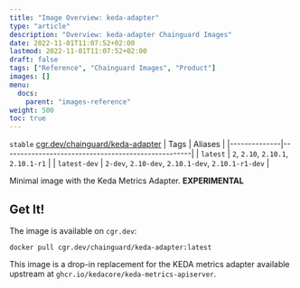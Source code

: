 ```yaml
---
title: "Image Overview: keda-adapter"
type: "article"
description: "Overview: keda-adapter Chainguard Images"
date: 2022-11-01T11:07:52+02:00
lastmod: 2022-11-01T11:07:52+02:00
draft: false
tags: ["Reference", "Chainguard Images", "Product"]
images: []
menu:
  docs:
    parent: "images-reference"
weight: 500
toc: true
---
```


`stable` [cgr.dev/chainguard/keda-adapter](https://github.com/chainguard-images/images/tree/main/images/keda-adapter)
| Tags         | Aliases                                            |
|--------------|----------------------------------------------------|
| `latest`     | `2`, `2.10`, `2.10.1`, `2.10.1-r1`                 |
| `latest-dev` | `2-dev`, `2.10-dev`, `2.10.1-dev`, `2.10.1-r1-dev` |



Minimal image with the Keda Metrics Adapter. **EXPERIMENTAL**

## Get It!

The image is available on `cgr.dev`:

```
docker pull cgr.dev/chainguard/keda-adapter:latest
```

This image is a drop-in replacement for the KEDA metrics adapter available upstream at `ghcr.io/kedacore/keda-metrics-apiserver`.

